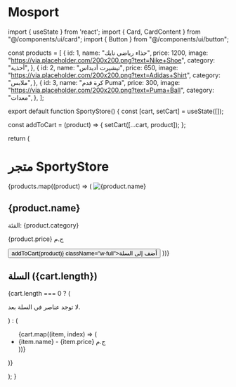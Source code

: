 # Mosport
import { useState } from 'react'; import { Card, CardContent } from "@/components/ui/card"; import { Button } from "@/components/ui/button";

const products = [ { id: 1, name: "حذاء رياضي نايك", price: 1200, image: "https://via.placeholder.com/200x200.png?text=Nike+Shoe", category: "أحذية", }, { id: 2, name: "تيشيرت أديداس", price: 650, image: "https://via.placeholder.com/200x200.png?text=Adidas+Shirt", category: "ملابس", }, { id: 3, name: "كرة قدم Puma", price: 300, image: "https://via.placeholder.com/200x200.png?text=Puma+Ball", category: "معدات", }, ];

export default function SportyStore() { const [cart, setCart] = useState([]);

const addToCart = (product) => { setCart([...cart, product]); };

return ( <div className="p-6 max-w-7xl mx-auto"> <h1 className="text-3xl font-bold mb-6 text-center">متجر SportyStore</h1>

<div className="grid grid-cols-1 sm:grid-cols-2 md:grid-cols-3 gap-6">
    {products.map((product) => (
      <Card key={product.id} className="rounded-2xl shadow-lg">
        <CardContent className="p-4">
          <img src={product.image} alt={product.name} className="w-full rounded-xl mb-4" />
          <h2 className="text-xl font-semibold mb-2">{product.name}</h2>
          <p className="text-gray-700 mb-2">الفئة: {product.category}</p>
          <p className="text-green-600 font-bold mb-4">{product.price} ج.م</p>
          <Button onClick={() => addToCart(product)} className="w-full">أضف إلى السلة</Button>
        </CardContent>
      </Card>
    ))}
  </div>

  <div className="mt-10">
    <h2 className="text-2xl font-bold mb-4">السلة ({cart.length})</h2>
    {cart.length === 0 ? (
      <p className="text-gray-500">لا توجد عناصر في السلة بعد.</p>
    ) : (
      <ul className="space-y-2">
        {cart.map((item, index) => (
          <li key={index} className="border p-3 rounded-xl bg-gray-50">
            {item.name} - {item.price} ج.م
          </li>
        ))}
      </ul>
    )}
  </div>
</div>

); }

